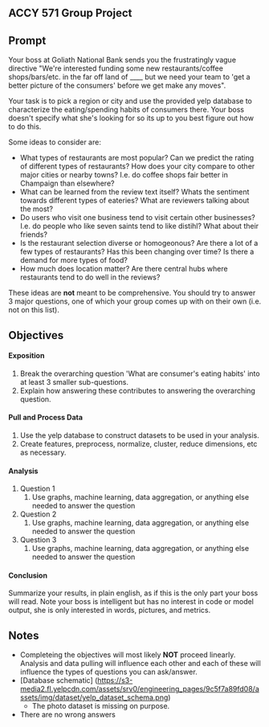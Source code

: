 ## ACCY 571 Group Project

## Prompt

Your boss at Goliath National Bank sends you the frustratingly vague directive "We're interested funding some new restaurants/coffee shops/bars/etc. in the far off land of ____ but we need your team to 'get a better picture of the consumers' before we get make any moves".  

Your task is to pick a region or city and use the provided yelp database to characterize the eating/spending habits of consumers there. Your boss doesn't specify what she's looking for so its up to you best figure out how to do this.

Some ideas to consider are:

- What types of restaurants are most popular?  Can we predict the rating of different types of restaurants? How does your city compare to other major cities or nearby towns? I.e. do coffee shops fair better in Champaign than elsewhere?
- What can be learned from the review text itself? Whats the sentiment towards different types of eateries? What are reviewers talking about the most?
- Do users who visit one business tend to visit certain other businesses? I.e. do people who like seven saints tend to like distihl? What about their friends?
- Is the restaurant selection diverse or homogeonous? Are there a lot of a few types of restaurants? Has this been changing over time? Is there a demand for more types of food?
- How much does location matter? Are there central hubs where restaurants tend to do well in the reviews?

These ideas are __not__ meant to be comprehensive. You should try to answer 3 major questions, one of which your group comes up with on their own (i.e. not on this list).

## Objectives

#### Exposition

1. Break the overarching question 'What are consumer's eating habits' into at least 3 smaller sub-questions. 
2. Explain how answering these contributes to answering the overarching question.

#### Pull and Process Data

1. Use the yelp database to construct datasets to be used in your analysis.
2. Create features, preprocess, normalize, cluster, reduce dimensions, etc as necessary.

#### Analysis

1. Question 1
   1. Use graphs, machine learning, data aggregation, or anything else needed to answer the question
2. Question 2
   1. Use graphs, machine learning, data aggregation, or anything else needed to answer the question
3. Question 3
   1. Use graphs, machine learning, data aggregation, or anything else needed to answer the question

#### Conclusion

Summarize your results, in plain english, as if this is the only part your boss will read. Note your boss is intelligent but has no interest in code or model output, she is only interested in words, pictures, and metrics.

## Notes

- Completeing the objectives will most likely __NOT__ proceed linearly. Analysis and data pulling will influence each other and each of these will influence the types of questions you can ask/answer.
- [Database schematic] (https://s3-media2.fl.yelpcdn.com/assets/srv0/engineering_pages/9c5f7a89fd08/assets/img/dataset/yelp_dataset_schema.png)
  - The photo dataset is missing on purpose.
- There are no wrong answers





